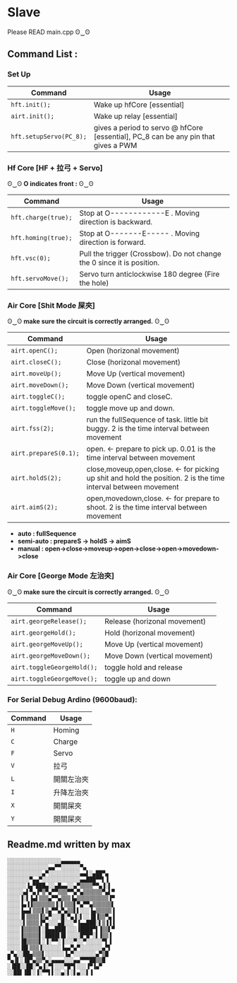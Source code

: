 # Slave
Please READ main.cpp ʘ‿ʘ

## Command List :
### Set Up

| Command | Usage |
| ------------- | ------------- |
| `hft.init();` | Wake up hfCore [essential] |
| `airt.init();` | Wake up relay [essential] |
| `hft.setupServo(PC_8);` | gives a period to servo @ hfCore [essential], PC_8 can be any pin that gives a PWM |


### Hf Core [HF + 拉弓 + Servo]

ʘ‿ʘ **O indicates front :** ʘ‿ʘ

| Command | Usage |
| ------------- | ------------- |
| `hft.charge(true);` | Stop at O------------E . Moving direction is backward. |
| `hft.homing(true);` | Stop at O-------E----- .  Moving direction is forward. |
| `hft.vsc(0);` | Pull the trigger (Crossbow). Do not change the 0 since it is position. |
| `hft.servoMove();` | Servo turn anticlockwise 180 degree (Fire the hole) |


### Air Core [Shit Mode 屎夾]
ʘ‿ʘ **make sure the circuit is correctly arranged.** ʘ‿ʘ

| Command | Usage |
| ------------- | ------------- |
| `airt.openC();` | Open (horizonal movement) |
| `airt.closeC();` | Close (horizonal movement) |
| `airt.moveUp();` | Move Up (vertical movement) |
| `airt.moveDown();` | Move Down (vertical movement) |
| `airt.toggleC();` | toggle openC and closeC. |
| `airt.toggleMove();` | toggle move up and down. |
| `airt.fss(2);` | run the fullSequence of task. little bit buggy. 2 is the time interval between movement |
| `airt.prepareS(0.1);` | open. <- prepare to pick up. 0.01 is the time interval between movement |
| `airt.holdS(2);` | close,moveup,open,close. <- for picking up shit and hold the position. 2 is the time interval between movement |
| `airt.aimS(2);` | open,movedown,close. <- for prepare to shoot. 2 is the time interval between movement |


* **auto : fullSequence**
* **semi-auto : prepareS -> holdS -> aimS**
* **manual : open->close->moveup->open->close->open->movedown->close**

### Air Core [George Mode 左治夾]
ʘ‿ʘ **make sure the circuit is correctly arranged.** ʘ‿ʘ

| Command | Usage |
| ------------- | ------------- |
| `airt.georgeRelease();` | Release (horizonal movement) |
| `airt.georgeHold();` | Hold (horizonal movement) |
| `airt.georgeMoveUp();` | Move Up (vertical movement) |
| `airt.georgeMoveDown();` | Move Down (vertical movement) |
| `airt.toggleGeorgeHold();` | toggle hold and release |
| `airt.toggleGeorgeMove();` | toggle up and down |



### For Serial Debug Ardino (9600baud):

| Command | Usage |
| ------------- | ------------- |
| `H` | Homing |
| `C` | Charge |
| `F` | Servo |
| `V` | 拉弓 |
| `L` | 開關左治夾 |
| `I` | 升降左治夾 |
| `X` | 開關屎夾 |
| `Y` | 開關屎夾 |

## Readme.md written by max
```
░░░░░░░░░░░░░░░░░▄▄▄▄▄▄
░░░░░░░░░░░░░▄▄▀▀░░░░░░▀▄
░░░░░░░░░░░▄▀░░░░░░░░░░▄▄▌░▄██▀▄
░░░░░░░▀▄▄▀░░░░░░░░░░░░▄▄███▀▀▌▐
░░░░░░▐▄▀███▄░░▄█▄▄░░▄▀▒▒▒▒▀▀▄▐░▌
░░░░░▄▌▀▄▐▀▒▀▄▀▀▒▒▒▀▀▄▀▄▒▒▒▒▒▒▀▄▌▀
░░░░▐░▌▐▄▌▒▒▒▄▀▀▄▒▒▒▐▄▒▒▒▒▒▒▒▒▒▒▐▀
░░░░▐▄▐▐▒▒▒▒▒▒▒▐░▌▒▒▒▌▀▄▀▀▄▒▒▒▒▒▒▌
░░░░▐▄▄▌▒▒▒▌▒▄▀▀▄▀▄▒▒▌▌░░░▐▄▒▒▒▒▒▐
░░░░▐▌▒▒▒▒▐▒▄▀░░░█░▀▄▐░▌░░▐█▐▒▒▀▄▐
░░░░░▌▒▒▒▒▐▀▄░░░▄█░░░▀▐▄▄███░▌▒▐▐▐
░░░░▐▒▒▒▒▒▌░█▄▄███▌░░░▐████▀▌▐▒▒▌▀
░░░░▐▒▒▒▒▒▌░████▌█▌░░░░█▀█▀░▌▐▒▒▐
░░░░▐█▒▒▒▒▌░▐░▀▀░▐░░░▀░░▀░░░░░▀▌▐
░░░░▐█▌▒▒▒▐░░░░░░▐▄▄▀▄▀░░░░░░░▄▀▌
▄▀▄░░██▄▒▒▒▌░░░░░░▐▄▀░░░░░░░▄▀▒█
▀▄▐▌░▐█▀▄▒▒▀▄░▄▄▄▄░░░▄▄▀▀▀██▒▒█
░▐██░░██░▀▄▐░▀▌░░░▀█▀▌░░░▐▀▐▄▀
░░██▌▐█▌░▐░▀▀▌▌░░▄░▌░▌▄░░▌▐﻿
```